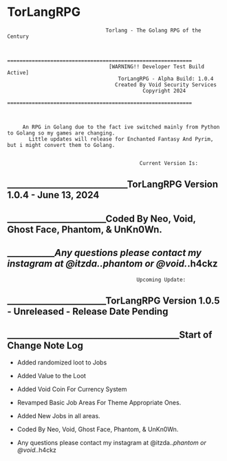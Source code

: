 # TorLangRPG

                                    
                                    Torlang - The Golang RPG of the Century


                            ============================================================
                                     [WARNING!! Developer Test Build Active]      
                                        TorLangRPG - Alpha Build: 1.0.4      
                                       Created By Void Security Services      
                                                Copyright 2024     
                            ============================================================


                            
         An RPG in Golang due to the fact ive switched mainly from Python to Golang so my games are changing. 
           Little updates will release for Enchanted Fantasy And Pyrim, but i might convert them to Golang. 


                                               Current Version Is:

## ____________________________TorLangRPG Version 1.0.4 - June 13, 2024


## _______________________Coded By Neo, Void, Ghost Face, Phantom, & UnKn0Wn.
## _____________Any questions please contact my instagram at @itzda._.phantom or @void._.h4ckz


                                              Upcoming Update:

## _______________________TorLangRPG Version 1.0.5 - Unreleased - Release Date Pending
## ________________________________________Start of Change Note Log

- Added randomized loot to Jobs
- Added Value to the Loot
- Added Void Coin For Currency System
- Revamped Basic Job Areas For Theme Appropriate Ones. 
- Added New Jobs in all areas.

 
- Coded By Neo, Void, Ghost Face, Phantom, & UnKn0Wn.
- Any questions please contact my instagram at @itzda._.phantom or @void._.h4ckz
